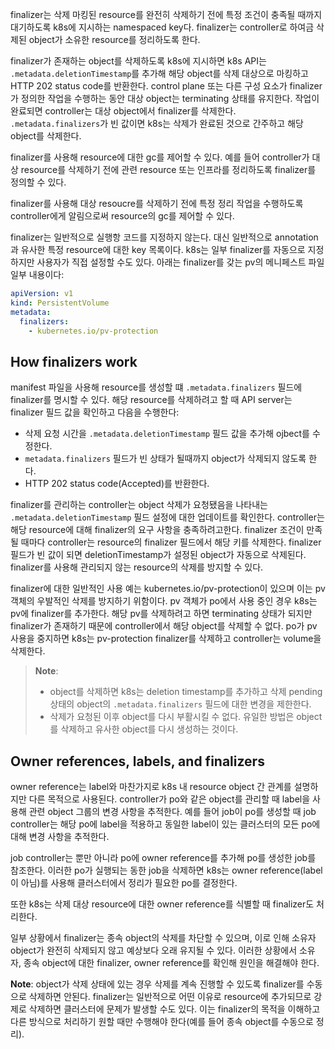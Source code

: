 finalizer는 삭제 마킹된 resource를 완전히 삭제하기 전에 특정 조건이 충족될 때까지 대기하도록 k8s에 지시하는 namespaced key다. finalizer는 controller로 하여금 삭제된 object가 소유한 resource를 정리하도록 한다.

finalizer가 존재하는 object를 삭제하도록 k8s에 지시하면 k8s API는 `.metadata.deletionTimestamp`를 추가해 해당 object를 삭제 대상으로 마킹하고 HTTP 202 status code를 반환한다. control plane 또는 다른 구성 요소가 finalizer가 정의한 작업을 수행하는 동안 대상 object는 terminating 상태를 유지한다. 작업이 완료되면 controller는 대상 object에서 finalizer를 삭제한다. `.metadata.finalizers`가 빈 값이면 k8s는 삭제가 완료된 것으로 간주하고 해당 object를 삭제한다.

finalizer를 사용해 resource에 대한 gc를 제어할 수 있다. 예를 들어 controller가 대상 resource를 삭제하기 전에 관련 resource 또는 인프라를 정리하도록 finalizer를 정의할 수 있다.

finalizer를 사용해 대상 resoucre를 삭제하기 전에 특정 정리 작업을 수행하도록 controller에게 알림으로써 resource의 gc를 제어할 수 있다.

finalizer는 일반적으로 실행항 코드를 지정하지 않는다. 대신 일반적으로 annotation과 유사한 특정 resource에 대한 key 목록이다. k8s는 일부 finalizer를 자동으로 지정하지만 사용자가 직접 설정할 수도 있다. 아래는 finalizer를 갖는 pv의 메니페스트 파일 일부 내용이다:

``` yaml
apiVersion: v1
kind: PersistentVolume
metadata:
  finalizers:
    - kubernetes.io/pv-protection
```

## How finalizers work
manifest 파일을 사용해 resource를 생성할 떄 `.metadata.finalizers` 필드에 finalizer를 명시할 수 있다. 해당 resource를 삭제하려고 할 때 API server는 finalizer 필드 값을 확인하고 다음을 수행한다:

- 삭제 요청 시간을 `.metadata.deletionTimestamp` 필드 값을 추가해 ojbect를 수정한다.
- `metadata.finalizers` 필드가 빈 상태가 될때까지 object가 삭제되지 않도록 한다.
- HTTP 202 status code(Accepted)를 반환한다.

finalizer를 관리하는 controller는 object 삭제가 요청됐음을 나타내는 `.metadata.deletionTimestamp` 필드 설정에 대한 업데이트를 확인한다. controller는 해당 resource에 대해 finalizer의 요구 사항을 충족하려고한다. finalizer 조건이 만족될 때마다 controller는 resource의 finalizer 필드에서 해당 키를 삭제한다. finalizer 필드가 빈 값이 되면 deletionTimestamp가 설정된 object가 자동으로 삭제된다. finalizer를 사용해 관리되지 않는 resource의 삭제를 방지할 수 있다.

finalizer에 대한 일반적인 사용 예는 kubernetes.io/pv-protection이 있으며 이는 pv 객체의 우발적인 삭제를 방지하기 위함이다. pv 객체가 po에서 사용 중인 경우 k8s는 pv에 finalizer를 추가한다. 해당 pv를 삭제하려고 하면 terminating 상태가 되지만 finalizer가 존재하기 때문에 controller에서 해당 object를 삭제할 수 없다. po가 pv 사용을 중지하면 k8s는 pv-protection finalizer를 삭제하고 controller는 volume을 삭제한다.

> **Note**:  
> - object를 삭제하면 k8s는 deletion timestamp를 추가하고 삭제 pending 상태의 object의 `.metadata.finalizers` 필드에 대한 변경을 제한한다.
> - 삭제가 요청된 이후 object를 다시 부활시킬 수 없다. 유일한 방법은 object를 삭제하고 유사한 object를 다시 생성하는 것이다.

## Owner references, labels, and finalizers
owner reference는 label와 마찬가지로 k8s 내 resource object 간 관계를 설명하지만 다른 목적으로 사용된다. controller가 po와 같은 object를 관리할 때 label을 사용해 관련 object 그룹의 변경 사항을 추적한다. 예를 들어 job이 po를 생성할 때 job controller는 해당 po에 label을 적용하고 동일한 label이 있는 클러스터의 모든 po에 대해 변경 사항을 추적한다.

job controller는 뿐만 아니라 po에 owner reference를 추가해 po를 생성한 job를 참조한다. 이러한 po가 실행되는 동한 job을 삭제하면 k8s는 owner reference(label이 아님)를 사용해 클러스터에서 정리가 필요한 po를 결정한다.

또한 k8s는 삭제 대상 resource에 대한 owner reference를 식별할 때 finalizer도 처리한다.

일부 상황에서 finalizer는 종속 object의 삭제를 차단할 수 있으며, 이로 인해 소유자 object가 완전히 삭제되지 않고 예상보다 오래 유지될 수 있다. 이러한 상황에서 소유자, 종속 object에 대한 finalizer, owner reference를 확인해 원인을 해결해야 한다.

**Note**: object가 삭제 상태에 있는 경우 삭제를 계속 진행할 수 있도록 finalizer를 수동으로 삭제하면 안된다. finalizer는 일반적으로 어떤 이유로 resource에 추가되므로 강제로 삭제하면 클러스터에 문제가 발생할 수도 있다. 이는 finalizer의 목적을 이해하고 다른 방식으로 처리하기 원할 때만 수행해야 한다(예를 들어 종속 object를 수동으로 정리).